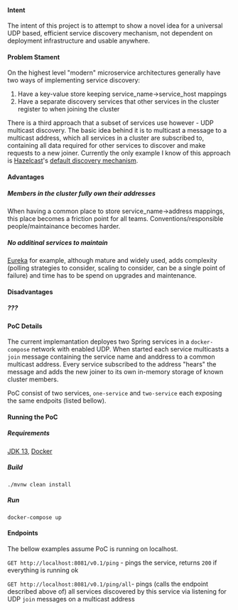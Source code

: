 #### Intent

The intent of this project is to attempt to show a novel idea for a universal UDP based, efficient service discovery mechanism, not dependent on deployment infrastructure and usable anywhere.

#### Problem Stament

On the highest level "modern" microservice architectures generally have two ways of implementing service discovery:
1. Have a key-value store keeping service_name->service_host mappings
2. Have a separate discovery services that other services in the cluster register to when joining the cluster

There is a third approach that a subset of services use however - UDP multicast discovery.
The basic idea behind it is to multicast a message to a multicast address, which all services in a cluster are subscribed to, containing all data required for other services to discover and make requests to a new joiner. 
Currently the only example I know of this approach is [Hazelcast](https://hazelcast.com/)'s [default discovery mechanism](https://docs.hazelcast.com/imdg/latest/clusters/discovering-by-multicast.html).

#### Advantages

##### Members in the cluster fully own their addresses
When having a common place to store service_name->address mappings, this place becomes a friction point for all teams. Conventions/responsible people/maintainance becomes harder.

##### No additinal services to maintain
[Eureka](https://github.com/Netflix/eureka) for example, although mature and widely used, adds complexity (polling strategies to consider, scaling to consider, can be a single point of failure) and time has to be spend on upgrades and maintenance.

#### Disadvantages

##### ???

#### PoC Details
The current implemantation deployes two Spring services in a `docker-compose` network with enabled UDP. When started each service multicasts a `join` message containing the service name and anddress to a common multicast address. Every service subscribed to the address "hears" the message and adds the new joiner to its own in-memory storage of known cluster members.

PoC consist of two services, `one-service` and `two-service` each exposing the same endpoits (listed bellow).

#### Running the PoC

##### Requirements
[JDK 13](https://jdk.java.net/13/), [Docker](https://docs.docker.com/get-docker/)

##### Build
`./mvnw clean install`

##### Run
`docker-compose up`

#### Endpoints

The bellow examples assume PoC is running on localhost.

`GET http://localhost:8081/v0.1/ping` - pings the service, returns `200` if everything is running ok

`GET http://localhost:8081/v0.1/ping/all`- pings (calls the endpoint described above of) all services discovered by this service via listening for UDP `join` messages on a multicast address
